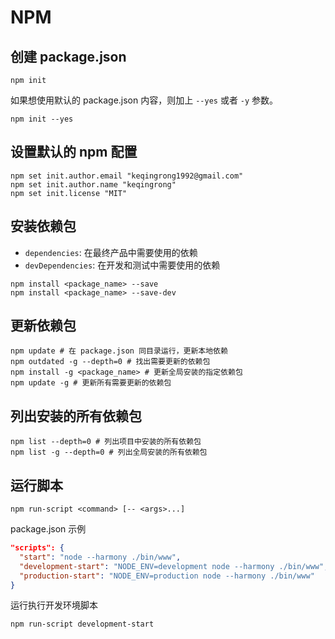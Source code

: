 # NPM

## 创建 package.json
```shell
npm init
```
如果想使用默认的 package.json 内容，则加上 `--yes` 或者 `-y` 参数。
```shell
npm init --yes
```

## 设置默认的 npm 配置
```shell
npm set init.author.email "keqingrong1992@gmail.com"
npm set init.author.name "keqingrong"
npm set init.license "MIT"
```

## 安装依赖包
- `dependencies`: 在最终产品中需要使用的依赖
- `devDependencies`: 在开发和测试中需要使用的依赖
```shell
npm install <package_name> --save
npm install <package_name> --save-dev
```
## 更新依赖包
```shell
npm update # 在 package.json 同目录运行，更新本地依赖
npm outdated -g --depth=0 # 找出需要更新的依赖包
npm install -g <package_name> # 更新全局安装的指定依赖包
npm update -g # 更新所有需要更新的依赖包
```

## 列出安装的所有依赖包
```shell
npm list --depth=0 # 列出项目中安装的所有依赖包
npm list -g --depth=0 # 列出全局安装的所有依赖包
```

## 运行脚本
```shell
npm run-script <command> [-- <args>...]
```
package.json 示例
```json
"scripts": {
  "start": "node --harmony ./bin/www",
  "development-start": "NODE_ENV=development node --harmony ./bin/www",
  "production-start": "NODE_ENV=production node --harmony ./bin/www"
}
```
运行执行开发环境脚本
```shell
npm run-script development-start
```
